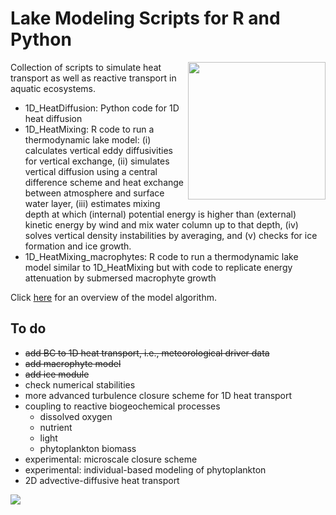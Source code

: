 # Lake Modeling Scripts for R and Python
<a href="url"><img src="Figs/mendota.gif" align="right" height="220" width="220" ></a>

Collection of scripts to simulate heat transport as well as reactive transport in aquatic ecosystems.
- 1D_HeatDiffusion: Python code for 1D heat diffusion
- 1D_HeatMixing: R code to run a thermodynamic lake model: (i) calculates vertical eddy diffusivities for vertical exchange, (ii) simulates vertical diffusion using a central difference scheme and heat exchange between atmosphere and surface water layer, (iii) estimates mixing depth at which (internal) potential energy is higher than (external) kinetic energy by wind and mix water column up to that depth, (iv) solves vertical density instabilities by averaging, and (v) checks for ice formation and ice growth.
- 1D_HeatMixing_macrophytes: R code to run a thermodynamic lake model similar to 1D_HeatMixing but with code to replicate energy attenuation by submersed macrophyte growth

Click [here](https://github.com/robertladwig/LakeModeling/blob/main/Manual/1D_IntegralEnergy.pdf) for an overview of the model algorithm. 

## To do 
- ~~add BC to 1D heat transport, i.e., meteorological driver data~~
- ~~add macrophyte model~~
- ~~add ice module~~
- check numerical stabilities
- more advanced turbulence closure scheme for 1D heat transport
- coupling to reactive biogeochemical processes
  - dissolved oxygen
  - nutrient
  - light
  - phytoplankton biomass
- experimental: microscale closure scheme
- experimental: individual-based modeling of phytoplankton
- 2D advective-diffusive heat transport

![](1D_HeatMixing/heatmap.png)<!-- -->
